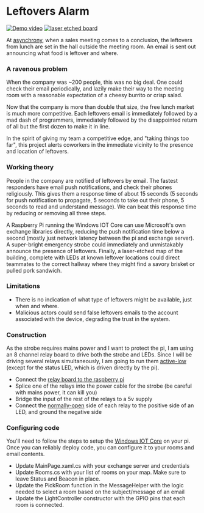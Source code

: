 # Leftovers Alarm

[![Demo video](https://i.imgur.com/hY11wqW.png)](https://vimeo.com/250845661) [![laser etched board](https://i.imgur.com/6zxrqX1m.jpg)](https://imgur.com/6zxrqX1)

At [asynchrony](http://www.asynchrony.com/), when a sales meeting comes to a conclusion, the leftovers from lunch are set in the hall outside the meeting room. An email is sent out announcing what food is leftover and where.

### A ravenous problem

When the company was ~200 people, this was no big deal. One could check their email periodically, and lazily make their way to the meeting room with a reasonable expectation of a cheesy burrito or crisp salad.

Now that the company is more than double that size, the free lunch market is much more competitive. Each leftovers email is immediately followed by a mad dash of programmers, immediately followed by the disappointed return of all but the first dozen to make it in line.

In the spirit of giving my team a competitive edge, and "taking things too far", this project alerts coworkers in the immediate vicinity to the presence and location of leftovers.

### Working theory

People in the company are notified of leftovers by email. The fastest responders have email push notifications, and check their phones religiously. This gives them a response time of about 15 seconds (5 seconds for push notification to propagate, 5 seconds to take out their phone, 5 seconds to read and understand message). We can beat this response time by reducing or removing all three steps.

A Raspberry Pi running the Windows IOT Core can use Microsoft's own exchange libraries directly, reducing the push notification time below a second (mostly just network latency between the pi and exchange server). A super-bright emergency strobe could immediately and unmistakably announce the presence of leftovers. Finally, a laser-etched map of the building, complete with LEDs at known leftover locations could direct teammates to the correct hallway where they might find a savory brisket or pulled pork sandwich.

### Limitations

 - There is no indication of what type of leftovers might be available, just when and where.
 - Malicious actors could send false leftovers emails to the account associated with the device, degrading the trust in the system.

### Construction

As the strobe requires mains power and I want to protect the pi, I am using an 8 channel relay board to drive both the strobe and LEDs. Since I will be driving several relays simultaneously, I am going to run them [active-low](https://learn.sparkfun.com/tutorials/logic-levels/active-low-and-active-high) (except for the status LED, which is driven directly by the pi).

 - Connect the [relay board to the raspberry pi](https://www.raspberrypi.org/forums/viewtopic.php?t=36225)
 - Splice one of the relays into the power cable for the strobe (be careful with mains power, it can kill you)
 - Bridge the input of the rest of the relays to a 5v supply
 - Connect the [normally-open](https://www.theautomationstore.com/electrical-contacts-normally-open-and-normally-closed-contacts/) side of each relay to the positive side of an LED, and ground the negative side

### Configuring code

You'll need to follow the steps to setup the [Windows IOT Core](https://developer.microsoft.com/en-us/windows/iot/getstarted) on your pi. Once you can reliably deploy code, you can configure it to your rooms and email contents.

 - Update MainPage.xaml.cs with your exchange server and credentials
 - Update Rooms.cs with your list of rooms on your map. Make sure to leave Status and Beacon in place.
 - Update the PickRoom function in the MessageHelper with the logic needed to select a room based on the subject/message of an email
 - Update the LightController constructor with the GPIO pins that each room is connected.
 
